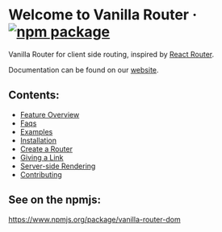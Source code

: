 # Welcome to Vanilla Router &middot; [![npm package][npm-badge]][npm]

[npm-badge]: https://img.shields.io/npm/v/vanilla-router-dom.svg?style=flat-square
[npm]: https://www.npmjs.org/package/vanilla-router-dom

Vanilla Router for client side routing, inspired by [React Router](https://reactrouter.com/).

Documentation can be found on our [website](https://meecan.github.io/docs/vanilla-router/).


## Contents:
- [Feature Overview](https://meecan.github.io/docs/vanilla-router/start/overview)
- [Faqs](https://meecan.github.io/docs/vanilla-router/start/faqs)
- [Examples](https://meecan.github.io/docs/vanilla-router/start/examples)
- [Installation](https://meecan.github.io/docs/vanilla-router/start/installation)
- [Create a Router](https://meecan.github.io/docs/vanilla-router/routing/create-a-router)
- [Giving a Link](https://meecan.github.io/docs/vanilla-router/routing/giving-a-link)
- [Server-side Rendering](https://meecan.github.io/docs/vanilla-router/guides/server-side-rendering)
- [Contributing](https://meecan.github.io/docs/vanilla-router/guides/contributing)


## See on the npmjs:
https://www.npmjs.org/package/vanilla-router-dom
